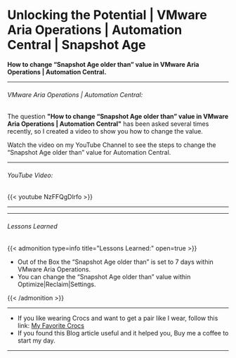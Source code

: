 # Unlocking the Potential | VMware Aria Operations | Automation Central | Snapshot Age


**How to change “Snapshot Age older than” value in VMware Aria Operations | Automation Central.**

<!--more-->

---

###### VMware Aria Operations | Automation Central:

The question **"How to change “Snapshot Age older than” value in VMware Aria Operations | Automation Central"** has been asked several times recently, so I created a video to show you how to change the value.  

Watch the video on my YouTube Channel to see the steps to change the “Snapshot Age older than” value for Automation Central.

---
###### YouTube Video:  

{{< youtube NzFFQgDlrfo >}}

---

---

###### Lessons Learned

{{< admonition type=info title="Lessons Learned:" open=true >}}
* Out of the Box the “Snapshot Age older than” is set to 7 days within VMware Aria Operations.
* You can change the “Snapshot Age older than” value within Optimize|Reclaim|Settings.

{{< /admonition >}}

---

* If you like wearing Crocs and want to get a pair like I wear, follow this link:
<a target="_blank" href="https://www.amazon.com/dp/B001V7Z27W?psc=1&amp;ref=ppx_yo2ov_dt_b_product_details&_encoding=UTF8&tag=vcrocs-20&linkCode=ur2&linkId=fa4c787c9ab59a9b8a54b48c402b8517&camp=1789&creative=9325">My Favorite Crocs</a>  
* If you found this Blog article useful and it helped you, Buy me a coffee to start my day.  

<center>
<script type="text/javascript" src="https://cdnjs.buymeacoffee.com/1.0.0/button.prod.min.js" data-name="bmc-button" data-slug="dalehassinger" data-color="#FFDD00" data-emoji=""  data-font="Cookie" data-text="Buy me a coffee" data-outline-color="#000000" data-font-color="#000000" data-coffee-color="#ffffff" ></script>
</center>

---

